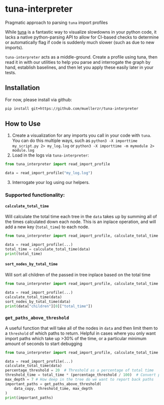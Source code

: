 # tuna-interpreter
Pragmatic approach to parsing `tuna` import profiles

While [tuna](https://github.com/nschloe/tuna/tree/main) is a fantastic way to visualize slowdowns in your python code, it lacks a native python-parsing API to allow for CI-based checks to determine or automatically flag if code is suddenly much slower (such as due to new imports). 

`tuna-interpreter` acts as a middle-ground. Create a profile using tuna, then read it in with our utilities to help you parse and interrogate the graph by hand, establish baselines, and then let you apply these easily later in your tests.

## Installation

For now, please install via github:

```bash
pip install git+https://github.com/muellerzr/tuna-interpreter
```

## How to Use

1. Create a visualization for any imports you call in your code with `tuna`. You can do this multiple ways, such as `python3 -X importtime my_script.py 2> my_log.log` or `python3 -X importtime -m mymodule 2> module.log`
2. Load in the logs via `tuna-interpreter`: 
```python
from tuna_interpreter import read_import_profile

data = read_import_profile("my_log.log")
```
3. Interrogate your log using our helpers.

### Supported functionality:

#### `calculate_total_time`
Will calculate the total time each tree in the `data` takes up by summing all of the times calculated down each node. This is an inplace operation, and will add a new key (`total_time`) to each node.

```python
from tuna_interpreter import read_import_profile, calculate_total_time

data = read_import_profile(...)
total_time = calculate_total_time(data)
print(total_time)
```

#### `sort_nodes_by_total_time`
Will sort all children of the passed in tree inplace based on the
total time

```python
from tuna_interpreter import read_import_profile, calculate_total_time

data = read_import_profile(...)
calculate_total_time(data)
sort_nodes_by_total_time(data)
print(data["children"][0]["total_time"])
```

### `get_paths_above_threshold`
A useful function that will take all of the nodes in `data` and then limit them to a `threshold` of which paths to return.
Helpful in cases where you only want import paths which take up >30% of the time, or a particular minimum amount of seconds to start debugging

```python
from tuna_interpreter import read_import_profile, calculate_total_time

data = read_import_profile(...)
calculate_total_time(data)
percentage_threshold = 20  # Threshold as a percentage of total time
threshold_time = total_time * (percentage_threshold / 100)  # Convert percentage to actual time threshold
max_depth = 7 # How deep in the tree do we want to report back paths
important_paths = get_paths_above_threshold(
    data_copy, threshold_time, max_depth
)
print(important_paths)
```
